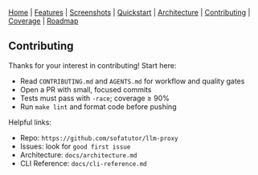 [Home](./index.md) | [Features](./features.md) | [Screenshots](./screenshots.md) | [Quickstart](./quickstart.md) | [Architecture](./architecture.md) | [Contributing](./contributing.md) | [Coverage](./coverage/) | [Roadmap](../PLAN.md)

## Contributing

Thanks for your interest in contributing! Start here:

- Read `CONTRIBUTING.md` and `AGENTS.md` for workflow and quality gates
- Open a PR with small, focused commits
- Tests must pass with `-race`; coverage ≥ 90%
- Run `make lint` and format code before pushing

Helpful links:
- Repo: `https://github.com/sofatutor/llm-proxy`
- Issues: look for `good first issue`
- Architecture: `docs/architecture.md`
- CLI Reference: `docs/cli-reference.md`



